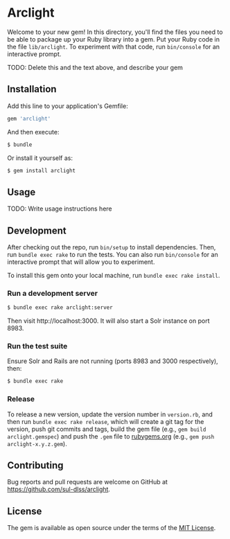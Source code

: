 # Arclight

Welcome to your new gem! In this directory, you'll find the files you need to be able to package up your Ruby library into a gem. Put your Ruby code in the file `lib/arclight`. To experiment with that code, run `bin/console` for an interactive prompt.

TODO: Delete this and the text above, and describe your gem

## Installation

Add this line to your application's Gemfile:

```ruby
gem 'arclight'
```

And then execute:

```sh
$ bundle
```

Or install it yourself as:

```sh
$ gem install arclight
```

## Usage

TODO: Write usage instructions here

## Development

After checking out the repo, run `bin/setup` to install dependencies. Then, run `bundle exec rake` to run the tests. You can also run `bin/console` for an interactive prompt that will allow you to experiment.

To install this gem onto your local machine, run `bundle exec rake install`.

### Run a development server

```sh
$ bundle exec rake arclight:server
```

Then visit http://localhost:3000. It will also start a Solr instance on port 8983.

### Run the test suite

Ensure Solr and Rails are not running (ports 8983 and 3000 respectively), then:

```sh
$ bundle exec rake
```

### Release

To release a new version, update the version number in `version.rb`, and then run `bundle exec rake release`, which will create a git tag for the version, push git commits and tags, build the gem file (e.g., `gem build arclight.gemspec`) and push the `.gem` file to [rubygems.org](https://rubygems.org) (e.g., `gem push arclight-x.y.z.gem`).

## Contributing

Bug reports and pull requests are welcome on GitHub at https://github.com/sul-dlss/arclight.

## License

The gem is available as open source under the terms of the [MIT License](http://opensource.org/licenses/MIT).
